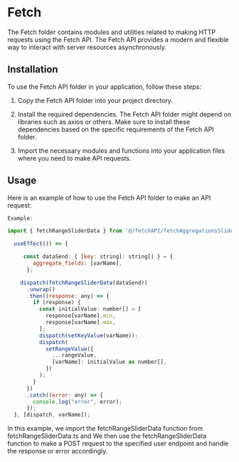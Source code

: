 # Fetch

The Fetch folder contains modules and utilities related to making HTTP requests using the Fetch API. The Fetch API provides a modern and flexible way to interact with server resources asynchronously.

## Installation

To use the Fetch API folder in your application, follow these steps:

1. Copy the Fetch API folder into your project directory.

2. Install the required dependencies. The Fetch API folder might depend on libraries such as axios or others. Make sure to install these dependencies based on the specific requirements of the Fetch API folder.

3. Import the necessary modules and functions into your application files where you need to make API requests.

## Usage

Here is an example of how to use the Fetch API folder to make an API request:

```jsx
Example:

import { fetchRangeSliderData } from '@/fetchAPI/fetchAggregationsSlider';

  useEffect(() => {

     const dataSend: { [key: string]: string[] } = {
        aggregate_fields: [varName],
      };

    dispatch(fetchRangeSliderData(dataSend))
      .unwrap()
      .then((response: any) => {
        if (response) {
          const initialValue: number[] = [
            response[varName].min,
            response[varName].max,
          ];
          dispatch(setKeyValue(varName));
          dispatch(
            setRangeValue({
              ...rangeValue,
              [varName]: initialValue as number[],
            })
          );
        }
      })
      .catch((error: any) => {
        console.log("error", error);
      });
  }, [dispatch, varName]);

```

In this example, we import the fetchRangeSliderData function from fetchRangeSliderData.ts and We then use the fetchRangeSliderData function to make a POST request to the specified user endpoint and handle the response or error accordingly.
